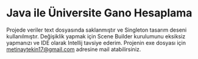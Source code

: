 # Java ile Üniversite Gano Hesaplama

Projede veriler text dosyasında saklanmıştır ve Singleton tasarım deseni kullanılmıştır. Değişiklik yapmak için Scene Builder kurulumunu eksiksiz yapmanızı ve IDE olarak Intellij 
tavsiye ederim. Projenin exe dosyası için metinaytekin17@gmail.com adresine mail atabilirsiniz. 
